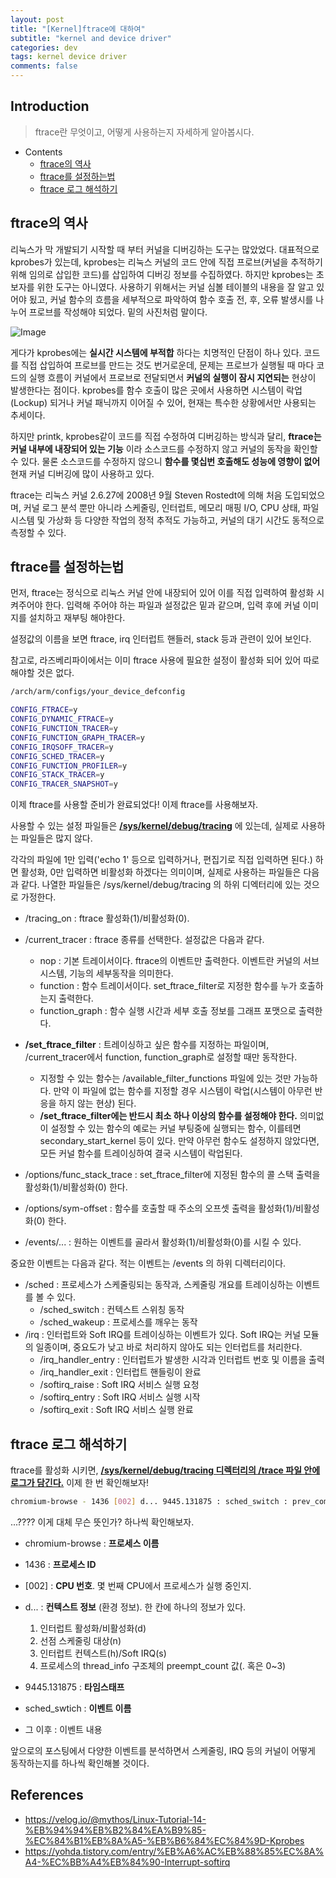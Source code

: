 ```yaml
---
layout: post
title: "[Kernel]ftrace에 대하여"
subtitle: "kernel and device driver"
categories: dev
tags: kernel device driver
comments: false
---
```


## Introduction
> ftrace란 무엇이고, 어떻게 사용하는지 자세하게 알아봅시다.

- Contents
	- [ftrace의 역사](#ftrace의-역사)
  - [ftrace를 설정하는법](#ftrace를-설정하는법)
  - [ftrace 로그 해석하기](#ftrace-로그-해석하기)
  



## ftrace의 역사

리눅스가 막 개발되기 시작할 때 부터 커널을 디버깅하는 도구는 많았었다. 대표적으로 kprobes가 있는데, kprobes는 리눅스 커널의 코드 안에 직접 프로브(커널을 추적하기 위해 임의로 삽입한 코드)를 삽입하여 디버깅 정보를 수집하였다. 하지만 kprobes는 초보자를 위한 도구는 아니였다. 사용하기 위해서는 커널 심볼 테이블의 내용을 잘 알고 있어야 됬고, 커널 함수의 흐름을 세부적으로 파악하여 함수 호출 전, 후, 오류 발생시를 나누어 프로브를 작성해야 되었다. 밑의 사진처럼 말이다.

![Image](https://github.com/user-attachments/assets/4034ec72-20e3-4d25-9ee4-7f471c38af1c)

게다가 kprobes에는 **실시간 시스템에 부적합** 하다는 치명적인 단점이 하나 있다. 코드를 직접 삽입하여 프로브를 만드는 것도 번거로운데, 문제는 프로브가 실행될 때 마다 코드의 실행 흐름이 커널에서 프로브로 전달되면서 **커널의 실행이 잠시 지연되는** 현상이 발생한다는 점이다. kprobes를 함수 호출이 많은 곳에서 사용하면 시스템이 락업(Lockup) 되거나 커널 패닉까지 이어질 수 있어, 현재는 특수한 상황에서만 사용되는 추세이다.

하지만 printk, kprobes같이 코드를 직접 수정하여 디버깅하는 방식과 달리, **ftrace는 커널 내부에 내장되어 있는 기능** 이라 소스코드를 수정하지 않고 커널의 동작을 확인할 수 있다. 물론 소스코드를 수정하지 않으니 **함수를 몇십번 호출해도 성능에 영향이 없어** 현재 커널 디버깅에 많이 사용하고 있다.

ftrace는 리눅스 커널 2.6.27에 2008년 9월 Steven Rostedt에 의해 처음 도입되었으며, 커널 로그 분석 뿐만 아니라 스케줄링, 인터럽트, 메모리 매핑 I/O, CPU 상태, 파일 시스템 및 가상화 등 다양한 작업의 정적 추적도 가능하고, 커널의 대기 시간도 동적으로 측정할 수 있다.



## ftrace를 설정하는법

먼저, ftrace는 정식으로 리눅스 커널 안에 내장되어 있어 이를 직접 입력하여 활성화 시켜주어야 한다. 입력해 주어야 하는 파일과 설정값은 밑과 같으며, 입력 후에 커널 이미지를 설치하고 재부팅 해야한다.

설정값의 이름을 보면 ftrace, irq 인터럽트 핸들러, stack 등과 관련이 있어 보인다.

참고로, 라즈베리파이에서는 이미 ftrace 사용에 필요한 설정이 활성화 되어 있어 따로 해야할 것은 없다.

```bash
/arch/arm/configs/your_device_defconfig

CONFIG_FTRACE=y
CONFIG_DYNAMIC_FTRACE=y
CONFIG_FUNCTION_TRACER=y
CONFIG_FUNCTION_GRAPH_TRACER=y
CONFIG_IRQSOFF_TRACER=y
CONFIG_SCHED_TRACER=y
CONFIG_FUNCTION_PROFILER=y
CONFIG_STACK_TRACER=y
CONFIG_TRACER_SNAPSHOT=y
```



이제 ftrace를 사용할 준비가 완료되었다! 이제 ftrace를 사용해보자.

사용할 수 있는 설정 파일들은 **<u>/sys/kernel/debug/tracing</u>** 에 있는데, 실제로 사용하는 파일들은 많지 않다.

각각의 파일에 1만 입력('echo 1' 등으로 입력하거나, 편집기로 직접 입력하면 된다.) 하면 활성화, 0만 입력하면 비활성화 하겠다는 의미이며, 실제로 사용하는 파일들은 다음과 같다. 나열한 파일들은 /sys/kernel/debug/tracing 의 하위 디엑터리에 있는 것으로 가정한다.

- /tracing_on : ftrace 활성화(1)/비활성화(0).
- /current_tracer : ftrace 종류를 선택한다. 설정값은 다음과 같다.
  - nop : 기본 트레이서이다. ftrace의 이벤트만 출력한다. 이벤트란 커널의 서브시스템, 기능의 세부동작을 의미한다.
  - function : 함수 트레이서이다. set_ftrace_filter로 지정한 함수를 누가 호출하는지 출력한다.
  - function_graph : 함수 실행 시간과 세부 호출 정보를 그래프 포맷으로 출력한다.
- **/set_ftrace_filter** : 트레이싱하고 싶은 함수를 지정하는 파일이며, /current_tracer에서 function, function_graph로 설정할 때만 동작한다.
  - 지정할 수 있는 함수는 /available_filter_functions 파일에 있는 것만 가능하다. 만약 이 파일에 없는 함수를 지정할 경우 시스템이 락업(시스템이 아무런 반응을 하지 않는 현상) 된다.
  - **/set_ftrace_filter에는 반드시 최소 하나 이상의 함수를 설정해야 한다.** 의미없이 설정할 수 있는 함수의 예로는 커널 부팅중에 실행되는 함수, 이를테면 secondary_start_kernel 등이 있다. 만약 아무런 함수도 설정하지 않았다면, 모든 커널 함수를 트레이싱하여 결국 시스템이 락업된다.

- /options/func_stack_trace : set_ftrace_filter에 지정된 함수의 콜 스택 출력을 활성화(1)/비활성화(0) 한다.
- /options/sym-offset : 함수를 호출할 때 주소의 오프셋 출력을 활성화(1)/비활성화(0) 한다.
- /events/... : 원하는 이벤트를 골라서 활성화(1)/비활성화(0)를 시킬 수 있다.



중요한 이벤트는 다음과 같다. 적는 이벤트는 /events 의 하위 디렉터리이다.

- /sched : 프로세스가 스케줄링되는 동작과, 스케줄링 개요를 트레이싱하는 이벤트를 볼 수 있다.
  - /sched_switch : 컨텍스트 스위칭 동작
  - /sched_wakeup : 프로세스를 깨우는 동작
- /irq : 인터럽트와 Soft IRQ를 트레이싱하는 이벤트가 있다. Soft IRQ는 커널 모듈의 일종이며, 중요도가 낮고 바로 처리하지 않아도 되는 인터럽트를 처리한다.
  - /irq_handler_entry : 인터럽트가 발생한 시각과 인터럽트 번호 및 이름을 출력
  - /irq_handler_exit : 인터럽트 핸들링이 완료
  - /softirq_raise : Soft IRQ 서비스 실행 요청
  - /softirq_entry : Soft IRQ 서비스 실행 시작
  - /softirq_exit : Soft IRQ 서비스 실행 완료



## ftrace 로그 해석하기

ftrace를 활성화 시키면, **<u>/sys/kernel/debug/tracing 디렉터리의 /trace 파일 안에 로그가 담긴다.</u>** 이제 한 번 확인해보자!

```bash
chromium-browse - 1436 [002] d... 9445.131875 : sched_switch : prev_comm=chromium-browse prev_pid=1436 prev_prio=120 prev_state=S ==> next_comm=kworker/2:3 next_pid=1454 next_prio=120
```

...???? 이게 대체 무슨 뜻인가? 하나씩 확인해보자.

- chromium-browse : **프로세스 이름**
- 1436 : **프로세스 ID**
- [002] : **CPU 번호**. 몇 번째 CPU에서 프로세스가 실행 중인지.
- d... : **컨텍스트 정보** (환경 정보). 한 칸에 하나의 정보가 있다.
  1. 인터럽트 활성화/비활성화(d)
  2. 선점 스케줄링 대상(n)
  3. 인터럽트 컨텍스트(h)/Soft IRQ(s)
  4. 프로세스의 thread_info 구조체의 preempt_count 값(. 혹은 0~3)

- 9445.131875 : **타임스태프**
- sched_swtich : **이벤트 이름**
- 그 이후 : 이벤트 내용

앞으로의 포스팅에서 다양한 이벤트를 분석하면서 스케줄링, IRQ 등의 커널이 어떻게 동작하는지를 하나씩 확인해볼 것이다.



## References

- <a href="https://velog.io/@mythos/Linux-Tutorial-14-%EB%94%94%EB%B2%84%EA%B9%85-%EC%84%B1%EB%8A%A5-%EB%B6%84%EC%84%9D-Kprobes">https://velog.io/@mythos/Linux-Tutorial-14-%EB%94%94%EB%B2%84%EA%B9%85-%EC%84%B1%EB%8A%A5-%EB%B6%84%EC%84%9D-Kprobes</a>
- https://yohda.tistory.com/entry/%EB%A6%AC%EB%88%85%EC%8A%A4-%EC%BB%A4%EB%84%90-Interrupt-softirq
